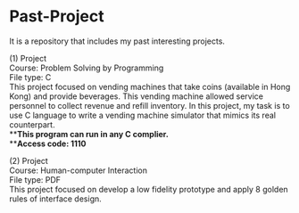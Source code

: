 # Past-Project
It is a repository that includes my past interesting projects.

(1) Project \
Course: Problem Solving by Programming \
File type: C \
This project focused on vending machines that take coins (available in Hong Kong) and provide beverages. This vending machine allowed service personnel to collect revenue and refill inventory. In this project, my task is to use C language to write a vending machine simulator that mimics its real counterpart. \
****This program can run in any C complier.** \
****Access code: 1110** 

(2) Project \
Course: Human-computer Interaction \
File type: PDF \
This project focused on develop a low fidelity prototype and apply 8 golden rules of interface design. 


